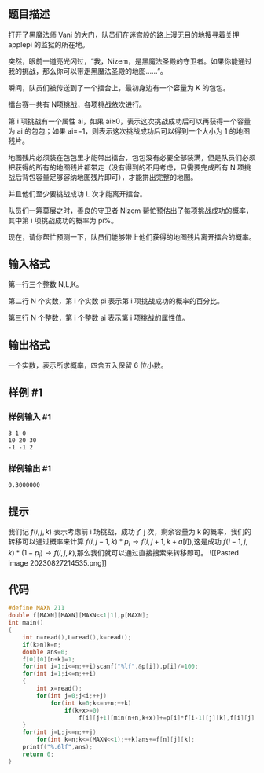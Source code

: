 # 
## 题目描述
打开了黑魔法师 Vani 的大门，队员们在迷宫般的路上漫无目的地搜寻着关押 applepi 的监狱的所在地。

突然，眼前一道亮光闪过，“我，Nizem，是黑魔法圣殿的守卫者。如果你能通过我的挑战，那么你可以带走黑魔法圣殿的地图……”。

瞬间，队员们被传送到了一个擂台上，最初身边有一个容量为 K 的包包。

擂台赛一共有 N项挑战，各项挑战依次进行。

第 i 项挑战有一个属性 ai，如果 ai≥0，表示这次挑战成功后可以再获得一个容量为 ai 的包包；如果 ai=−1，则表示这次挑战成功后可以得到一个大小为 1 的地图残片。

地图残片必须装在包包里才能带出擂台，包包没有必要全部装满，但是队员们必须把获得的所有的地图残片都带走（没有得到的不用考虑，只需要完成所有 N 项挑战后背包容量足够容纳地图残片即可），才能拼出完整的地图。

并且他们至少要挑战成功 L 次才能离开擂台。

队员们一筹莫展之时，善良的守卫者 Nizem 帮忙预估出了每项挑战成功的概率，其中第 i 项挑战成功的概率为 pi%。

现在，请你帮忙预测一下，队员们能够带上他们获得的地图残片离开擂台的概率。

## 输入格式
第一行三个整数 N,L,K。

第二行 N 个实数，第 i 个实数 pi 表示第 i 项挑战成功的概率的百分比。

第三行 N 个整数，第 i 个整数 ai 表示第 i 项挑战的属性值。


## 输出格式

一个实数，表示所求概率，四舍五入保留 6 位小数。

## 样例 #1

### 样例输入 #1

```
3 1 0
10 20 30
-1 -1 2
```

### 样例输出 #1

```
0.3000000
```

## 提示
我们记 $f(i,j,k)$ 表示考虑前 i 场挑战，成功了 j 次，剩余容量为 k 的概率，我们的转移可以通过概率来计算
$f(i,j-1,k)*p_{i}\to f(i,j+1,k+a[i])$,这是成功
$f(i-1,j,k)*(1-p_{i})\to f(i,j,k)$,那么我们就可以通过直接搜索来转移即可。
![[Pasted image 20230827214535.png]]

## 代码
```cpp
#define MAXN 211
double f[MAXN][MAXN][MAXN<<1|1],p[MAXN];
int main()
{
    int n=read(),L=read(),k=read();
    if(k>n)k=n;
    double ans=0;
    f[0][0][n+k]=1;
    for(int i=1;i<=n;++i)scanf("%lf",&p[i]),p[i]/=100;
    for(int i=1;i<=n;++i)
    {
        int x=read();
        for(int j=0;j<i;++j)
            for(int k=0;k<=n+n;++k)
                if(k+x>=0)
                    f[i][j+1][min(n+n,k+x)]+=p[i]*f[i-1][j][k],f[i][j][k]+=(1-p[i])*f[i-1][j][k];
    }
    for(int j=L;j<=n;++j)
        for(int k=n;k<=(MAXN<<1);++k)ans+=f[n][j][k];
    printf("%.6lf",ans);
    return 0;
}

```